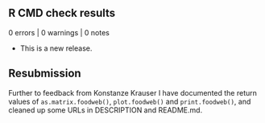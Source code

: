 ## R CMD check results

0 errors | 0 warnings | 0 notes

* This is a new release.


## Resubmission

Further to feedback from Konstanze Krauser I have documented the return values
of `as.matrix.foodweb()`, `plot.foodweb()` and `print.foodweb()`, and cleaned
up some URLs in DESCRIPTION and README.md.